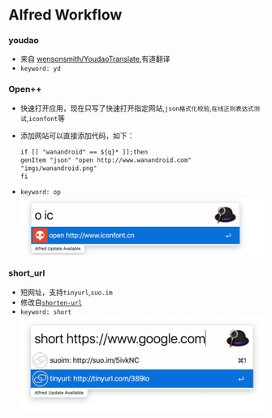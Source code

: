 # Alfred Workflow

### youdao
* 来自 [wensonsmith/YoudaoTranslate](https://github.com/wensonsmith/YoudaoTranslate),有道翻译
* `keyword: yd`

### Open++
* 快速打开应用，现在只写了快速打开指定网站,`json格式化校验`,`在线正则表达式测试`,`iconfont`等
* 添加网站可以直接添加代码，如下：

	```
	if [[ "wanandroid" == ${q}* ]];then
	genItem "json" "open http://www.wanandroid.com" "imgs/wanandroid.png"
	fi
	```
* `keyword: op`
![](imgs/iconfont.png)

### short_url
* 短网址，支持`tinyurl`,`suo.im`
* 修改自[`shorten-url`](http://www.packal.org/workflow/shorten-url)
* `keyword: short`
![](imgs/short_url.png)

